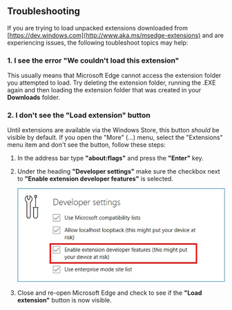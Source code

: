 ## Troubleshooting

If you are trying to load unpacked extensions downloaded from [https://dev.windows.com](http://www.aka.ms/msedge-extensions) and are experiencing issues,
the following toubleshoot topics may help:

### 1. I see the error "We couldn't load this extension"

This usually means that Microsoft Edge cannot access the extension folder you attempted to load. Try deleting the extension folder, running the .EXE again and then loading the extension folder that was created in your **Downloads** folder.


### 2. I don't see the "Load extension" button
Until extensions are available via the Windows Store, this button *should* be visible by default. If you open the "More" (...) menu, select the "Extensions" menu item and don't see the button, follow these steps:

1. In the address bar type **"about:flags"** and press the **"Enter"** key.
2. Under the heading **"Developer settings"** make sure the checkbox next to **"Enable extension developer features"** is selected.

   ![about flags](../media/aboutflags.PNG)  

3. Close and re-open Microsoft Edge and check to see if the **"Load extension"** button is now visible.

